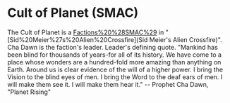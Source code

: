 # Cult of Planet (SMAC)

The Cult of Planet is a [Factions%20%28SMAC%29](faction) in "[Sid%20Meier%27s%20Alien%20Crossfire](Sid Meier's Alien Crossfire)". Cha Dawn is the faction's leader.
Leader's defining quote.
"Mankind has been blind for thousands of years-for all of its history. We have come to a place whose wonders are a hundred-fold more amazing than anything on Earth. Around us is clear evidence of the will of a higher power. I bring the Vision to the blind eyes of men. I bring the Word to the deaf ears of men. I will make them see it. I will make them hear it."
-- Prophet Cha Dawn, "Planet Rising"